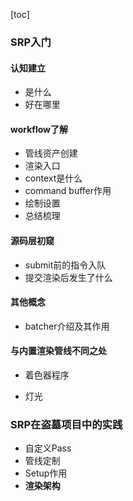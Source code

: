 [toc]

### SRP入门

#### 认知建立

- 是什么
- 好在哪里

#### workflow了解

- 管线资产创建
- 渲染入口
- context是什么
- command buffer作用
- 绘制设置
- 总结梳理

#### 源码层初窥

- submit前的指令入队
- 提交渲染后发生了什么

#### 其他概念

- batcher介绍及其作用

#### 与内置渲染管线不同之处

- 着色器程序

- 灯光

### SRP在盗墓项目中的实践

- 自定义Pass
- 管线定制
- Setup作用
- **渲染架构**